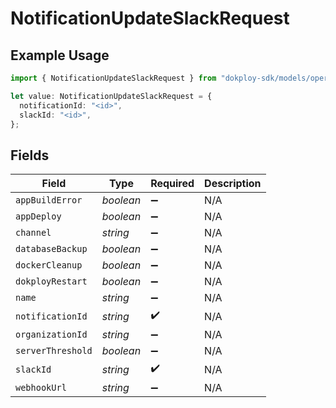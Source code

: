 # NotificationUpdateSlackRequest

## Example Usage

```typescript
import { NotificationUpdateSlackRequest } from "dokploy-sdk/models/operations";

let value: NotificationUpdateSlackRequest = {
  notificationId: "<id>",
  slackId: "<id>",
};
```

## Fields

| Field              | Type               | Required           | Description        |
| ------------------ | ------------------ | ------------------ | ------------------ |
| `appBuildError`    | *boolean*          | :heavy_minus_sign: | N/A                |
| `appDeploy`        | *boolean*          | :heavy_minus_sign: | N/A                |
| `channel`          | *string*           | :heavy_minus_sign: | N/A                |
| `databaseBackup`   | *boolean*          | :heavy_minus_sign: | N/A                |
| `dockerCleanup`    | *boolean*          | :heavy_minus_sign: | N/A                |
| `dokployRestart`   | *boolean*          | :heavy_minus_sign: | N/A                |
| `name`             | *string*           | :heavy_minus_sign: | N/A                |
| `notificationId`   | *string*           | :heavy_check_mark: | N/A                |
| `organizationId`   | *string*           | :heavy_minus_sign: | N/A                |
| `serverThreshold`  | *boolean*          | :heavy_minus_sign: | N/A                |
| `slackId`          | *string*           | :heavy_check_mark: | N/A                |
| `webhookUrl`       | *string*           | :heavy_minus_sign: | N/A                |